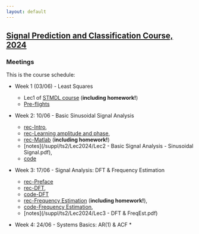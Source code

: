 ```yaml
---
layout: default
---
```


## [Signal Prediction and Classification Course, 2024](/suppl/ts2/ts2_main2024)

### Meetings
This is the course schedule:
* Week 1 (03/06) - Least Squares 
  * Lec1 of [STMDL course](/suppl/ts1/ts1_main2024) (**including homework!**)
  * [Pre-flights](https://sce-ac-il.zoom.us/rec/share/02zx5eDxIe8r_JFjowupqIXTGNE3CkqAJp9S6tfSLCPQ9soS3_jjWpK6uqPHe7xX.utzBveHIvn8dRUxw?startTime=1717433328000)

* Week 2: 10/06 - Basic Sinusoidal Signal Analysis
  * [rec-Intro](https://sce-ac-il.zoom.us/rec/share/wF6kKMRYDDmXoPCGMOUm4eWPEGeH-D7zxAzSK1QE8DZng-IDlE7xuI0ajiWaJRvj.L9fJgxvCrA0vOb09?startTime=1717601699000), 
  * [rec-Learning amplitude and phase](https://sce-ac-il.zoom.us/rec/share/wF6kKMRYDDmXoPCGMOUm4eWPEGeH-D7zxAzSK1QE8DZng-IDlE7xuI0ajiWaJRvj.L9fJgxvCrA0vOb09?startTime=1717602531000), 
  * [rec-Matlab](https://sce-ac-il.zoom.us/rec/share/wF6kKMRYDDmXoPCGMOUm4eWPEGeH-D7zxAzSK1QE8DZng-IDlE7xuI0ajiWaJRvj.L9fJgxvCrA0vOb09?startTime=1717603249000) (**including homework!**)
  * [notes](/suppl/ts2/Lec2024/Lec2 - Basic Signal Analysis - Sinusoidal Signal.pdf), 
  * [code](/suppl/ts2/Lec2024/ls_regression_amp_phase.m)

* Week 3: 17/06 - Signal Analysis: DFT & Frequency Estimation
  * [rec-Preface](https://sce-ac-il.zoom.us/rec/share/s1nM9MBkH4IjiCvJe9goxC_9F7-KMe-DLt2YqPkbQEjyiLOWQXU_JFdVmrm9WmWH.dMn3pE_Idj6i-Dz3?startTime=1717673674000)
  * [rec-DFT](https://sce-ac-il.zoom.us/rec/share/s1nM9MBkH4IjiCvJe9goxC_9F7-KMe-DLt2YqPkbQEjyiLOWQXU_JFdVmrm9WmWH.dMn3pE_Idj6i-Dz3?startTime=1717673989000), 
  * [code-DFT](/suppl/ts2/Lec2024/ls_regression_fft.m)
  * [rec-Frequency Estimation](https://sce-ac-il.zoom.us/rec/share/s1nM9MBkH4IjiCvJe9goxC_9F7-KMe-DLt2YqPkbQEjyiLOWQXU_JFdVmrm9WmWH.dMn3pE_Idj6i-Dz3?startTime=1717675226000) (**including homework!**), 
  * [code-Frequency Estimation](/suppl/ts2/Lec2024/ls_regression_freq.m),
  * [notes](/suppl/ts2/Lec2024/Lec3 - DFT & FreqEst.pdf)

* Week 4: 24/06 - Systems Basics: AR(1) & ACF
  * 